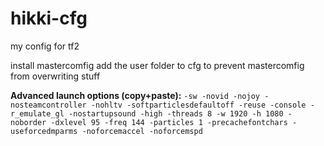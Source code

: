 # hikki-cfg
my config for tf2

install mastercomfig add the user folder to cfg to prevent mastercomfig from overwriting stuff


**Advanced launch options (copy+paste):**
```-sw -novid -nojoy -nosteamcontroller -nohltv -softparticlesdefaultoff -reuse -console -r_emulate_gl -nostartupsound -high -threads 8 -w 1920 -h 1080 -noborder -dxlevel 95 -freq 144 -particles 1 -precachefontchars -useforcedmparms -noforcemaccel -noforcemspd```

